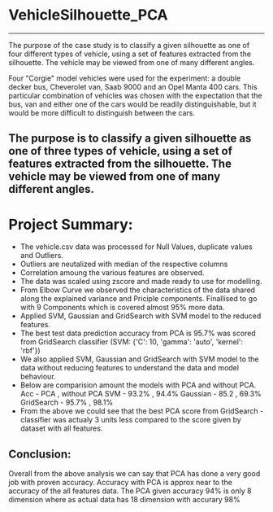 # VehicleSilhouette_PCA
------------------------
The purpose of the case study is to classify a given silhouette as one of four different types of vehicle, using a set of features extracted from the silhouette. The vehicle may be viewed from one of many different angles.

Four "Corgie" model vehicles were used for the experiment: a double decker bus, Cheverolet van, Saab 9000 and an Opel Manta 400 cars. This particular combination of vehicles was chosen with the expectation that the bus, van and either one of the cars would be readily distinguishable, but it would be more difficult to distinguish between the cars.

The purpose is to classify a given silhouette as one of three types of vehicle, using a set of features extracted from the silhouette. The vehicle may be viewed from one of many different angles.
------------------------------

# Project Summary:

- The vehicle.csv data was processed for Null Values, duplicate values and Outliers.
- Outliers are neutalized with median of the respective columns
- Correlation amoung the various features are observed.
- The data was scaled using zscore and made ready to use for modelling.
- From Elbow Curve we observed the characteristics of the data shared along the explained variance and Priciple components. Finallised to go with 9 Components which is covered almost 95% more data.
- Applied SVM, Gaussian and GridSearch with SVM model to the reduced features.
- The best test data prediction accuracy from PCA is 95.7% was scored from GridSearch classifier (SVM: {'C': 10, 'gamma': 'auto', 'kernel': 'rbf'})
- We also applied SVM, Gaussian and GridSearch with SVM model to the data without reducing features to understand the data and model behaviour.
- Below are comparision amount the models with PCA and without PCA.
		Acc -          PCA , without PCA 
		SVM -          93.2% , 94.4%
		Gaussian -     85.2  , 69.3%
		GridSearch -   95.7% , 98.1%
- From the above we could see that the best PCA score from GridSearch - classifier was actualy 3 units less compared to the score given by dataset with all features.

## Conclusion:
Overall from the above analysis we can say that PCA has done a very good job with proven accuracy. Accuracy with PCA is approx near to the accuracy of the all features data. The PCA given accuracy 94% is only 8 dimension where as actual data has 18 dimension with accurary 98%
